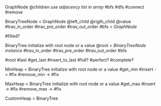 GraphNode
@children
*use adjacency list in array*
#bfs
#dfs
#connect
#remove


BinaryTreeNode < GraphNode
@left_child
@rigth_child
@value
#trav_in_order
#trav_pre_order
#trav_out_order
#bfs *< GraphNode*

#filled?

BinaryTree
initialize with root node or a value
@root *= BinaryTreeNode instance*
#trav_in_order
#trav_pre_order
#trav_out_order
#bfs

#root
#last
#get_last
#insert_to_last
#full?
#perfect?
#complete?

MinHeap < BinaryTree
initialize with root node or a value
#get_min
#insert -> #fix
#remove_min -> #fix

MaxHeap < BinaryTree
initialize with root node or a value
#get_max
#insert -> #fix
#remove_max -> #fix

CustomHeap < BinaryTree

